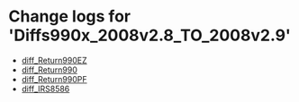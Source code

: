 # Change logs for 'Diffs990x_2008v2.8_TO_2008v2.9'

* [diff_Return990EZ](diff_Return990EZ.xsd.html)
* [diff_Return990](diff_Return990.xsd.html)
* [diff_Return990PF](diff_Return990PF.xsd.html)
* [diff_IRS8586](diff_IRS8586.xsd.html)
